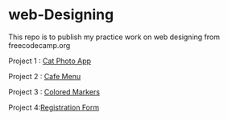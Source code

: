 # web-Designing
This repo is to publish my practice work on web designing from freecodecamp.org


Project 1 : [Cat Photo App](CatPhotoApp/index.html) 

Project 2 : [Cafe Menu](CafeMenu/index.html) 

Project 3 : [Colored Markers](ColoredMarkers/index.html)   

Project 4:[Registration Form](RegistrationForm/index.html)